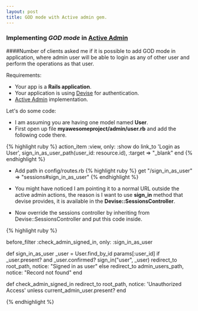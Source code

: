 ```yaml
---
layout: post
title: GOD mode with Active admin gem.
---
```


### Implementing *GOD mode* in <a href="https://github.com/activeadmin/activeadmin" target="_blank">Active Admin</a>

####Number of clients asked me if it is possible to add GOD mode in application, where admin user will be able to login as any of other user and perform the operations as that user.

Requirements:

* Your app is a **Rails application**.
* Your application is using <a href="https://github.com/plataformatec/devise" target="_blank">Devise</a> for authentication.
* <a href="https://github.com/activeadmin/activeadmin" target="_blank">Active Admin</a> implementation.

Let's do some code:

* I am assuming you are having one model named **User**.
* First open up file **myawesomeproject/admin/user.rb** and add the following code there.

{% highlight ruby %}
action_item :view, only: :show do
  link_to 'Login as User', sign_in_as_user_path(user_id: resource.id), :target => "_blank"
end
{% endhighlight %}

* Add path in config/routes.rb
{% highlight ruby %}
 get "/sign_in_as_user" => "sessions#sign_in_as_user"
{% endhighlight %}

* You might have noticed I am pointing it to a normal URL outside the active admin actions, the reason is I want to use **sign_in** method that devise provides, it is available in the **Devise::SessionsController**.

* Now override the sessions controller by inheriting from Devise::SessionsController and put this code inside.

{% highlight ruby %}

  before_filter :check_admin_signed_in, only: :sign_in_as_user

  def sign_in_as_user
  _user = User.find_by_id params[:user_id]
  if _user.present? and _user.confirmed?
    sign_in("user", _user)
    redirect_to root_path, notice: "Signed in as user"
  else
    redirect_to admin_users_path, notice: "Record not found"
  end

  def check_admin_signed_in
    redirect_to root_path, notice: 'Unauthorized Access' unless current_admin_user.present?
  end

{% endhighlight %}




